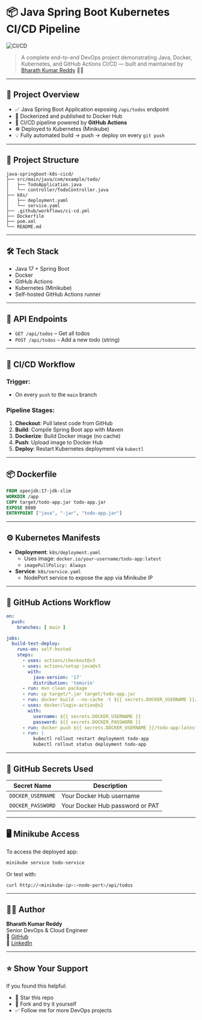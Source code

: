 # 📦 Java Spring Boot Kubernetes CI/CD Pipeline

![CI/CD](https://github.com/BharathKumarReddy2103/java-springboot-k8s-cicd/actions/workflows/ci-cd.yml/badge.svg)

> A complete end-to-end DevOps project demonstrating Java, Docker, Kubernetes, and GitHub Actions CI/CD — built and maintained by [Bharath Kumar Reddy](https://github.com/BharathKumarReddy2103) 🧑‍💻

---

## 🚀 Project Overview

- ✅ Java Spring Boot Application exposing `/api/todos` endpoint
- 🐳 Dockerized and published to Docker Hub
- 🔄 CI/CD pipeline powered by **GitHub Actions**
- ☸️ Deployed to Kubernetes (Minikube)
- 💡 Fully automated build → push → deploy on every `git push`

---

## 📁 Project Structure

```
java-springboot-k8s-cicd/
├── src/main/java/com/example/todo/
│   ├── TodoApplication.java
│   └── controller/TodoController.java
├── k8s/
│   ├── deployment.yaml
│   └── service.yaml
├── .github/workflows/ci-cd.yml
├── Dockerfile
├── pom.xml
└── README.md
```

---

## 🛠️ Tech Stack

- Java 17 + Spring Boot
- Docker
- GitHub Actions
- Kubernetes (Minikube)
- Self-hosted GitHub Actions runner

---

## 🧪 API Endpoints

- `GET /api/todos` – Get all todos
- `POST /api/todos` – Add a new todo (string)

---

## 🔁 CI/CD Workflow

### Trigger:
- On every `push` to the `main` branch

### Pipeline Stages:
1. **Checkout**: Pull latest code from GitHub
2. **Build**: Compile Spring Boot app with Maven
3. **Dockerize**: Build Docker image (no cache)
4. **Push**: Upload image to Docker Hub
5. **Deploy**: Restart Kubernetes deployment via `kubectl`

---

## 📦 Dockerfile

```Dockerfile
FROM openjdk:17-jdk-slim
WORKDIR /app
COPY target/todo-app.jar todo-app.jar
EXPOSE 8080
ENTRYPOINT ["java", "-jar", "todo-app.jar"]
```

---

## ⚙️ Kubernetes Manifests

- **Deployment**: `k8s/deployment.yaml`
  - Uses image: `docker.io/your-username/todo-app:latest`
  - `imagePullPolicy: Always`
- **Service**: `k8s/service.yaml`
  - NodePort service to expose the app via Minikube IP

---

## 🤖 GitHub Actions Workflow

```yaml
on:
  push:
    branches: [ main ]

jobs:
  build-test-deploy:
    runs-on: self-hosted
    steps:
      - uses: actions/checkout@v3
      - uses: actions/setup-java@v3
        with:
          java-version: '17'
          distribution: 'temurin'
      - run: mvn clean package
      - run: cp target/*.jar target/todo-app.jar
      - run: docker build --no-cache -t ${{ secrets.DOCKER_USERNAME }}/todo-app:latest .
      - uses: docker/login-action@v2
        with:
          username: ${{ secrets.DOCKER_USERNAME }}
          password: ${{ secrets.DOCKER_PASSWORD }}
      - run: docker push ${{ secrets.DOCKER_USERNAME }}/todo-app:latest
      - run: |
          kubectl rollout restart deployment todo-app
          kubectl rollout status deployment todo-app
```

---

## 🔐 GitHub Secrets Used

| Secret Name         | Description                        |
|---------------------|------------------------------------|
| `DOCKER_USERNAME`   | Your Docker Hub username           |
| `DOCKER_PASSWORD`   | Your Docker Hub password or PAT    |

---

## 🖥️ Minikube Access

To access the deployed app:

```bash
minikube service todo-service
```

Or test with:

```bash
curl http://<minikube-ip>:<node-port>/api/todos
```

---

## 👨‍💻 Author

**Bharath Kumar Reddy**  
Senior DevOps & Cloud Engineer  
🔗 [GitHub](https://github.com/BharathKumarReddy2103)  
🔗 [LinkedIn](https://www.linkedin.com/in/bharath-kumar-reddy2103/)

---

## ⭐️ Show Your Support

If you found this helpful:
- 🌟 Star this repo
- 🍴 Fork and try it yourself
- ✅ Follow me for more DevOps projects

